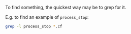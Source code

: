 To find something, the quickest way may be to grep for it.

E.g. to find an example of `process_stop`:

```bash
grep -l process_stop *.cf
```
